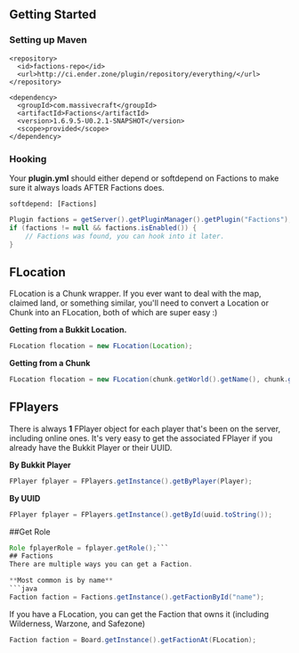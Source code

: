 ## Getting Started
### Setting up Maven
```        
<repository>
  <id>factions-repo</id>
  <url>http://ci.ender.zone/plugin/repository/everything/</url>
</repository>
```


```        
<dependency>
  <groupId>com.massivecraft</groupId>
  <artifactId>Factions</artifactId>
  <version>1.6.9.5-U0.2.1-SNAPSHOT</version>
  <scope>provided</scope>
</dependency>
```
### Hooking
Your **plugin.yml** should either depend or softdepend on Factions to make sure it always loads AFTER Factions does.
```
softdepend: [Factions]
```

```java
Plugin factions = getServer().getPluginManager().getPlugin("Factions");
if (factions != null && factions.isEnabled()) {
    // Factions was found, you can hook into it later.
}
```

## FLocation
FLocation is a Chunk wrapper. If you ever want to deal with the map, claimed land, or something similar, you'll need to convert a Location or Chunk into an FLocation, both of which are super easy :)

**Getting from a Bukkit Location.**
```java
FLocation flocation = new FLocation(Location);
```

**Getting from a Chunk**
```java
FLocation flocation = new FLocation(chunk.getWorld().getName(), chunk.getX(), chunk.getZ());
```

## FPlayers
There is always **1** FPlayer object for each player that's been on the server, including online ones. It's very easy to get the associated FPlayer if you already have the Bukkit Player or their UUID.

**By Bukkit Player**
```java
FPlayer fplayer = FPlayers.getInstance().getByPlayer(Player);
```

**By UUID**
```java
FPlayer fplayer = FPlayers.getInstance().getById(uuid.toString());
```
##Get Role
```java
Role fplayerRole = fplayer.getRole();``` 
## Factions
There are multiple ways you can get a Faction.

**Most common is by name**
```java
Faction faction = Factions.getInstance().getFactionById("name");
```

If you have a FLocation, you can get the Faction that owns it (including Wilderness, Warzone, and Safezone)
```java
Faction faction = Board.getInstance().getFactionAt(FLocation);
```